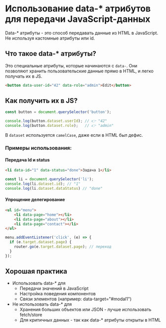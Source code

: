# Использование data-* атрибутов для передачи JavaScript-данных #

Data-* атрибуты - это способ передавать данные из HTML в JavaScript.
Не используя кастомные атрибуты или id.

## Что такое data-* атрибуты? ##

Это специальные атрибуты, которые начинаются с `data-`. Они позволяют хранить пользовательские данные прямо в HTML,
и легко получать их в JS.

````html
<button data-user-id="42" data-role="admin">Edit</button>
````

## Как получить их в JS? ##

````javascript
const button = document.querySelector('button');

console.log(button.dataset.userId); // 👉 "42"
console.log(button.dataset.role);   // 👉 "admin"
````

В `dataset` используется `camelCase`, даже если в HTML был дефис.

### Примеры использования: ###

#### Передача Id и status ####

````html
<li data-id="1" data-status="done">Задача 1</li>
````

````js
const li = document.querySelector('li');
console.log(li.dataset.id); // "1"
console.log(li.dataset.dataStatus) // "done"
````

#### Упрощение делегирование ####

````html
<ul id="menu">
    <li data-page="home"></li>
    <li data-page="about"></li>
    <li data-page="contact"></li>
</ul>
````

````js
menu.addEventListener('click', (e) => {
  if (e.target.dataset.page) {
    router.go(e.target.dataset.page); // переход
  }
});
````

## Хорошая практика  ##

* Использовать data-* для
  * Передачи значений в JavaScript
  * Настройка поведения компонентов
  * Связи элементов (например: data-target="#modal1")
* Не использовать data-* для
  * Хранения больших объектов или JSON - лучше использовать fetch/store
  * Для критичных данных - так как data-* атрибуты открыты в HTML